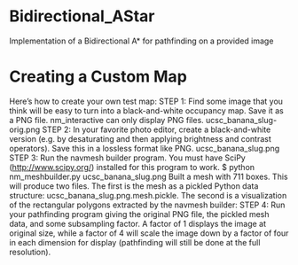 # Bidirectional_AStar
Implementation of a Bidirectional A* for pathfinding on a provided image


# Creating a Custom Map
Here’s how to create your own test map:
STEP 1: Find some image that you think will be easy to turn into a black-and-white occupancy map.
Save it as a PNG file. nm_interactive can only display PNG files.
ucsc_banana_slug-orig.png
STEP 2: In your favorite photo editor, create a black-and-white version (e.g. by desaturating and then
applying brightness and contrast operators). Save this in a lossless format like PNG.
ucsc_banana_slug.png
STEP 3: Run the navmesh builder program. You must have SciPy (http://www.scipy.org/) installed
for this program to work.
$ python nm_meshbuilder.py ucsc_banana_slug.png
Built a mesh with 711 boxes.
This will produce two files. The first is the mesh as a pickled Python data structure:
ucsc_banana_slug.png.mesh.pickle. The second is a visualization of the rectangular polygons extracted
by the navmesh builder:
STEP 4: Run your pathfinding program giving the original PNG file, the pickled mesh data, and some
subsampling factor. A factor of 1 displays the image at original size, while a factor of 4 will scale the
image down by a factor of four in each dimension for display (pathfinding will still be done at the full
resolution).
